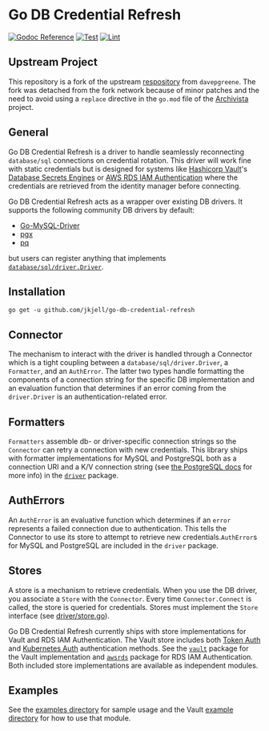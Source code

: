 # Go DB Credential Refresh

[![Godoc Reference](https://godoc.org/github.com/jkjell/go-db-credential-refresh?status.svg)](https://pkg.go.dev/github.com/jkjell/go-db-credential-refresh)
[![Test](https://github.com/jkjell/go-db-credential-refresh/workflows/Test/badge.svg)](https://github.com/jkjell/go-db-credential-refresh/actions/workflows/test.yml)
[![Lint](https://github.com/jkjell/go-db-credential-refresh/workflows/Lint/badge.svg)](https://github.com/jkjell/go-db-credential-refresh/actions/workflows/lint.yml)

## Upstream Project

This repository is a fork of the upstream [respository](https://github.com/davepgreene/go-db-credential-refresh) from `davepgreene`. The fork was detached from the fork network because of minor patches and the need to avoid using a `replace` directive in the `go.mod` file of the [Archivista](github.com/in-toto/archivista) project.

## General

Go DB Credential Refresh is a driver to handle seamlessly reconnecting `database/sql` connections on credential
rotation. This driver will work fine with static credentials but is designed for systems like
[Hashicorp Vault](https://www.vaultproject.io/)'s
[Database Secrets Engines](https://www.vaultproject.io/docs/secrets/databases) or
[AWS RDS IAM Authentication](https://docs.aws.amazon.com/AmazonRDS/latest/UserGuide/UsingWithRDS.IAMDBAuth.html)
where the credentials are retrieved from the identity manager before connecting.

Go DB Credential Refresh acts as a wrapper over existing DB drivers. It supports the following community DB
drivers by default:

* [Go-MySQL-Driver](https://github.com/go-sql-driver/mysql)
* [pgx](https://github.com/jackc/pgx)
* [pq](https://github.com/lib/pq)

but users can register anything that implements
[`database/sql/driver.Driver`](https://pkg.go.dev/database/sql/driver#Driver).

## Installation

```shell
go get -u github.com/jkjell/go-db-credential-refresh
```

## Connector

The mechanism to interact with the driver is handled through a Connector which is a tight coupling between
a `database/sql/driver.Driver`, a `Formatter`, and an `AuthError`. The latter two types handle formatting the
components of a connection string for the specific DB implementation and an evaluation function that determines if
an error coming from the `driver.Driver` is an authentication-related error.

## Formatters

`Formatters` assemble db- or driver-specific connection strings so the `Connector` can retry a connection with
new credentials. This library ships with formatter implementations for MySQL and PostgreSQL both as a connection
URI and a K/V connection string (see
[the PostgreSQL docs](https://www.postgresql.org/docs/10/libpq-connect.html#LIBPQ-CONNSTRING) for more info) in
the [`driver`](./driver) package.

## AuthErrors

An `AuthError` is an evaluative function which determines if an `error` represents a failed connection due to
authentication. This tells the Connector to use its store to attempt to retrieve new credentials.`AuthError`s for
MySQL and PostgreSQL are included in the `driver` package.

## Stores

A store is a mechanism to retrieve credentials. When you use the DB driver, you associate a `Store` with
the `Connector`. Every time `Connector.Connect` is called, the store is queried for credentials. Stores must
implement the `Store` interface (see [driver/store.go](driver/store.go)).

Go DB Credential Refresh currently ships with store implementations for Vault and RDS IAM Authentication. The
Vault store includes both [Token Auth](https://www.vaultproject.io/docs/auth/token) and
[Kubernetes Auth](https://www.vaultproject.io/docs/auth/kubernetes) authentication methods. See the
[`vault`](./store/vault) package for the Vault implementation and [`awsrds`](./store/awsrds) package for RDS IAM
Authentication. Both included store implementations are available as independent modules.

## Examples

See the [examples directory](./examples) for sample usage and the Vault [example directory](./store/vault/example)
for how to use that module.
